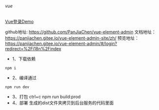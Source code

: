 ###### vue
[Vue登录Demo](https://www.jianshu.com/p/1210a281b40f)

github地址: https://github.com/PanJiaChen/vue-element-admin
文档地址：https://panjiachen.gitee.io/vue-element-admin-site/zh/
预览地址：https://panjiachen.gitee.io/vue-element-admin/#/login?redirect=%2Fi18n%2Findex

* 1、下载依赖
```
npm i
```
* 2、编译通过
```
npm run dev
```
* 3、打包
ctrl+c
npm run build:prod
* 4、部署
生成的dist文件夹拷贝到后台服务的代码里面
